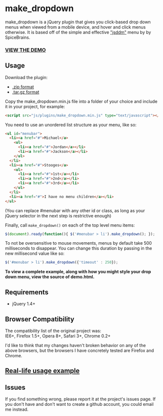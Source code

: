 # make_dropdown #
make_dropdown is a jQuery plugin that gives you click-based drop down menus when viewed from a mobile device, and hover and click menus otherwise. It is based off of the simple and effective ["jsddm"](http://javascript-array.com/scripts/jquery_simple_drop_down_menu/) menu by by SpiceBrains.

### [VIEW THE DEMO](http://suan.github.com/make_dropdown/demo.html) ###

## Usage ##
Download the plugin:

- [.zip format](https://github.com/suan/make_dropdown/zipball/master)
- [.tar.gz format](https://github.com/suan/make_dropdown/tarball/master)

Copy the make_dropdown.min.js file into a folder of your choice and include it in your project, for example:

```html
<script src="js/plugins/make_dropdown.min.js" type="text/javascript"></script>
```

You need to use an unordered list structure as your menu, like so:

```html
<ul id="menubar">
  <li><a href="#">Michael</a>
    <ul>
      <li><a href="#">Jordan</a></li>
      <li><a href="#">Jackson</a></li>
    </ul>
  </li>
  <li><a href="#">Stooges</a>
    <ul>
      <li><a href="#">1st</a></li>
      <li><a href="#">2nd</a></li>
      <li><a href="#">3rd</a></li>
    </ul>
  </li>
  <li><a href="#">I have no menu children</a></li>
</ul>
```

(You can replace #menubar with any other id or class, as long as your jQuery selector in the next step is restrictive enough)

Finally, call `make_dropdown()` on each of the top level menu items:

```javascript
$(document).ready(function(){ $('#menubar > li').make_dropdown(); });
```

To not be oversensitive to mouse movements, menus by default take 500 milliseconds to disappear. You can change this duration by passing in the new millisecond value like so:

```javascript
$('#menubar > li').make_dropdown({'timeout' : 250});
```

**To view a complete example, along with how you might style your drop down menu, view the source of demo.html.**

## Requirements ##
- jQuery 1.4+

## Browser Compatibility ##
The compatibility list of the original project was:<br/>
IE6+, Firefox 1.5+, Opera 8+, Safari 3+, Chrome 0.2+

I'd like to think that my changes haven't broken behavior on any of the above browsers, but the browsers I have concretely tested are Firefox and Chrome.

## [Real-life usage example](http://suanaikyeo.com) ##

## Issues ##
If you find something wrong, please report it at the project's issues page. If you don't have and don't want to create a github account, you could email me instead.
